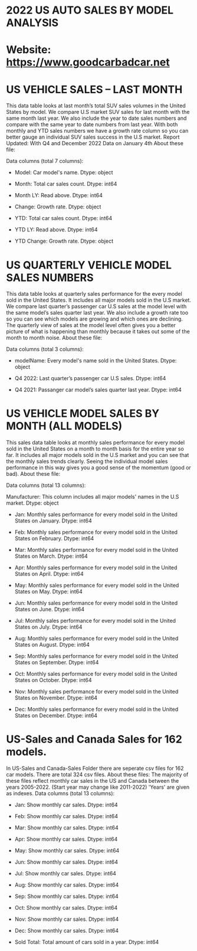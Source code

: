 # 2022 US AUTO SALES BY MODEL ANALYSIS

# Website: https://www.goodcarbadcar.net

# US VEHICLE SALES – LAST MONTH
This data table looks at last month’s total SUV sales volumes in the United States by model. 
We compare U.S market SUV sales for last month with the same month last year. 
We also include the year to date sales numbers and compare with the same year to date numbers from last year. 
With both monthly and YTD sales numbers we have a growth rate column so you can better gauge an individual SUV sales success in the U.S market.
Report Updated: With Q4 and December 2022 Data on January 4th
About these file:

Data columns (total 7 columns):

- Model: Car model's name. Dtype: object

- Month: Total car sales count. Dtype: int64

- Month LY: Read above. Dtype: int64

- Change: Growth rate. Dtype: object

- YTD: Total car sales count. Dtype: int64

- YTD LY: Read above. Dtype: int64

- YTD Change: Growth rate. Dtype: object

# US QUARTERLY VEHICLE MODEL SALES NUMBERS
This data table looks at quarterly sales performance for the every model sold in the United States. 
It includes all major models sold in the U.S market. 
We compare last quarter’s passenger car U.S sales at the model level with the same model’s sales quarter last year. 
We also include a growth rate too so you can see which models are growing and which ones are declining. 
The quarterly view of sales at the model level often gives you a better picture of what is happening than monthly because it takes out some of the month to month noise.
About these file:

Data columns (total 3 columns):

- modelName: Every model's name sold in the United States. Dtype: object

- Q4 2022: Last quarter’s passenger car U.S sales. Dtype: int64

- Q4 2021: Passanger car model’s sales quarter last year. Dtype: int64

# US VEHICLE MODEL SALES BY MONTH (ALL MODELS)
This sales data table looks at monthly sales performance for every model sold in the United States on a month to month basis for the entire year so far. 
It includes all major models sold in the U.S market and you can see that the monthly sales trends clearly. 
Seeing the individual model sales performance in this way gives you a good sense of the momentum (good or bad).
About these file:

Data columns (total 13 columns): 
     
Manufacturer: This column includes all major models' names in the U.S market. Dtype: object
 
- Jan: Monthly sales performance for every model sold in the United States on January. Dtype: int64
 
- Feb: Monthly sales performance for every model sold in the United States on February. Dtype: int64
 
- Mar: Monthly sales performance for every model sold in the United States on March. Dtype: int64
 
- Apr: Monthly sales performance for every model sold in the United States on April. Dtype: int64
 
- May: Monthly sales performance for every model sold in the United States on May. Dtype: int64
 
- Jun: Monthly sales performance for every model sold in the United States on June. Dtype: int64
 
- Jul: Monthly sales performance for every model sold in the United States on July. Dtype: int64
 
- Aug: Monthly sales performance for every model sold in the United States on August. Dtype: int64
 
- Sep: Monthly sales performance for every model sold in the United States on September. Dtype: int64
 
- Oct: Monthly sales performance for every model sold in the United States on October. Dtype: int64
 
- Nov: Monthly sales performance for every model sold in the United States on November. Dtype: int64
 
- Dec: Monthly sales performance for every model sold in the United States on December. Dtype: int64

# US-Sales and Canada Sales for 162 models.
In US-Sales and Canada-Sales Folder there are seperate csv files for 162 car models. There are total 324 csv files.
About these files:
The majority of these files reflect monthly car sales in the US and Canada between the years 2005-2022. (Start year may change like 2011-2022)
'Years' are given as indexes.
Data columns (total 13 columns): 

- Jan: Show monthly car sales. Dtype: int64

- Feb: Show monthly car sales. Dtype: int64

- Mar: Show monthly car sales. Dtype: int64

- Apr: Show monthly car sales. Dtype: int64

- May: Show monthly car sales. Dtype: int64

- Jun: Show monthly car sales. Dtype: int64

- Jul: Show monthly car sales. Dtype: int64

- Aug: Show monthly car sales. Dtype: int64

- Sep: Show monthly car sales. Dtype: int64

- Oct: Show monthly car sales. Dtype: int64

- Nov: Show monthly car sales. Dtype: int64

- Dec: Show monthly car sales. Dtype: int64

- Sold Total: Total amount of cars sold in a year. Dtype: int64
